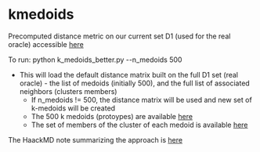 # kmedoids

Precomputed distance metric on our current set D1 (used for the real oracle) accessible [here](https://drive.google.com/file/d/12zqAvnPKjUBvbP0O405CkL0-zY-iLudq/view?usp=sharing)


To run: python k_medoids_better.py --n_medoids 500

- This will load the default distance matrix built on the full D1 set (real oracle) - the list of medoids (initially 500), and the full list of associated neighbors (clusters members)
  - If n_medoids != 500, the distance matrix will be used and new set of k-medoids will be created
  - The 500 k medoids (protoypes) are available [here](https://github.com/clamp-gen/kmedoids/blob/main/medoids_k_500.npy)
  - The set of members of the cluster of each medoid is available [here]()

The HaackMD note summarizing the approach is [here](https://hackmd.io/hoWSQvl5Tl6CsxoPuANKyw)
